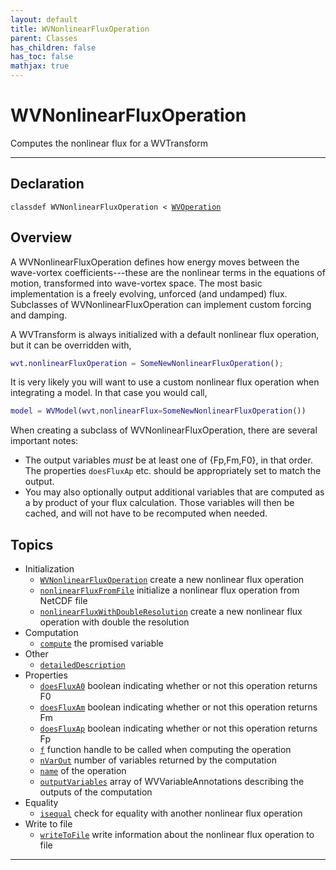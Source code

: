 ```yaml
---
layout: default
title: WVNonlinearFluxOperation
parent: Classes
has_children: false
has_toc: false
mathjax: true
---
```


#  WVNonlinearFluxOperation

Computes the nonlinear flux for a WVTransform


---

## Declaration

<div class="language-matlab highlighter-rouge"><div class="highlight"><pre class="highlight"><code>classdef WVNonlinearFluxOperation < <a href="/classes/wvoperation/" title="WVOperation">WVOperation</a></code></pre></div></div>

## Overview
  
  A WVNonlinearFluxOperation defines how energy moves between the
  wave-vortex coefficients---these are the nonlinear terms in the equations
  of motion, transformed into wave-vortex space. The most basic
  implementation is a freely evolving, unforced (and undamped) flux.
  Subclasses of WVNonlinearFluxOperation can implement custom forcing and
  damping.
  
  A WVTransform is always initialized with a default nonlinear flux
  operation, but it can be overridden with,
  
  ```matlab
  wvt.nonlinearFluxOperation = SomeNewNonlinearFluxOperation();
  ```
  
  It is very likely you will want to use a custom nonlinear flux operation
  when integrating a model. In that case you would call,
  
  ```matlab
  model = WVModel(wvt,nonlinearFlux=SomeNewNonlinearFluxOperation())
  ```
  
  When creating a subclass of WVNonlinearFluxOperation, there are several
  important notes:
  
  + The output variables *must* be at least one of {Fp,Fm,F0}, in that
  order. The properties `doesFluxAp` etc. should be appropriately set to
  match the output.
  + You may also optionally output additional variables
  that are computed as a by product of your flux calculation. Those
  variables will then be cached, and will not have to be recomputed when
  needed.
  
  


## Topics
+ Initialization
  + [`WVNonlinearFluxOperation`](/classes/wvnonlinearfluxoperation/wvnonlinearfluxoperation.html) create a new nonlinear flux operation
  + [`nonlinearFluxFromFile`](/classes/wvnonlinearfluxoperation/nonlinearfluxfromfile.html) initialize a nonlinear flux operation from NetCDF file
  + [`nonlinearFluxWithDoubleResolution`](/classes/wvnonlinearfluxoperation/nonlinearfluxwithdoubleresolution.html) create a new nonlinear flux operation with double the resolution
+ Computation
  + [`compute`](/classes/wvnonlinearfluxoperation/compute.html) the promised variable
+ Other
  + [`detailedDescription`](/classes/wvnonlinearfluxoperation/detaileddescription.html) 
+ Properties
  + [`doesFluxA0`](/classes/wvnonlinearfluxoperation/doesfluxa0.html) boolean indicating whether or not this operation returns F0
  + [`doesFluxAm`](/classes/wvnonlinearfluxoperation/doesfluxam.html) boolean indicating whether or not this operation returns Fm
  + [`doesFluxAp`](/classes/wvnonlinearfluxoperation/doesfluxap.html) boolean indicating whether or not this operation returns Fp
  + [`f`](/classes/wvnonlinearfluxoperation/f.html) function handle to be called when computing the operation
  + [`nVarOut`](/classes/wvnonlinearfluxoperation/nvarout.html) number of variables returned by the computation
  + [`name`](/classes/wvnonlinearfluxoperation/name.html) of the operation
  + [`outputVariables`](/classes/wvnonlinearfluxoperation/outputvariables.html) array of WVVariableAnnotations describing the outputs of the computation
+ Equality
  + [`isequal`](/classes/wvnonlinearfluxoperation/isequal.html) check for equality with another nonlinear flux operation
+ Write to file
  + [`writeToFile`](/classes/wvnonlinearfluxoperation/writetofile.html) write information about the nonlinear flux operation to file


---